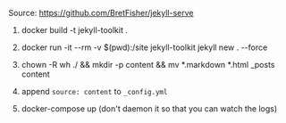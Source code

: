 Source: https://github.com/BretFisher/jekyll-serve

1. docker build -t jekyll-toolkit .

2. docker run -it --rm -v $(pwd):/site jekyll-toolkit jekyll new . --force

3. chown -R wh ./ && mkdir -p content && mv *.markdown *.html _posts content

4. append `source: content` to `_config.yml`

5. docker-compose up (don't daemon it so that you can watch the logs)

